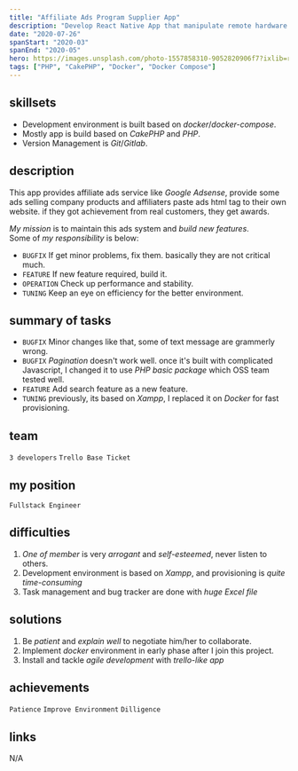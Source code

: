 ```yaml
---
title: "Affiliate Ads Program Supplier App"
description: "Develop React Native App that manipulate remote hardware device via BLE connection."
date: "2020-07-26"
spanStart: "2020-03"
spanEnd: "2020-05"
hero: https://images.unsplash.com/photo-1557858310-9052820906f7?ixlib=rb-1.2.1&ixid=eyJhcHBfaWQiOjEyMDd9&auto=format&fit=crop&w=1350&q=80
tags: ["PHP", "CakePHP", "Docker", "Docker Compose"]
---
```


## skillsets

- Development environment is built based on _docker_/_docker-compose_.
- Mostly app is build based on _CakePHP_ and _PHP_.
- Version Management is _Git_/_Gitlab_.

## description

This app provides affiliate ads service like _Google Adsense_, provide some ads selling company products and affiliaters paste ads html tag to their own website. if they got achievement from real customers, they get awards.

_My mission_ is to maintain this ads system and _build new features_.  
Some of _my responsibility_ is below:

- `BUGFIX` If get minor problems, fix them. basically they are not critical much.
- `FEATURE` If new feature required, build it.
- `OPERATION` Check up performance and stability.
- `TUNING` Keep an eye on efficiency for the better environment.

## summary of tasks

- `BUGFIX` Minor changes like that, some of text message are grammerly wrong.
- `BUGFIX` _Pagination_ doesn't work well. once it's built with complicated Javascript, I changed it to use _PHP basic package_ which OSS team tested well.
- `FEATURE` Add search feature as a new feature.
- `TUNING` previously, its based on _Xampp_, I replaced it on _Docker_ for fast provisioning.

## team

`3 developers` `Trello Base Ticket`

## my position

`Fullstack Engineer`

## difficulties

1. _One of member_ is very _arrogant_ and _self-esteemed_, never listen to others.
2. Development environment is based on _Xampp_, and provisioning is _quite time-consuming_
3. Task management and bug tracker are done with _huge Excel file_

## solutions

1. Be _patient_ and _explain well_ to negotiate him/her to collaborate.
2. Implement _docker_ environment in early phase after I join this project.
3. Install and tackle _agile development_ with _trello-like app_

## achievements

`Patience` `Improve Environment` `Dilligence`

## links

N/A
